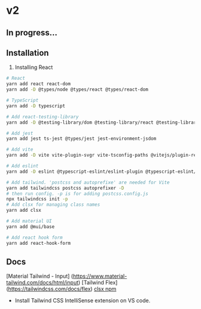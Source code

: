 # v2

## In progress...

## Installation

1. Installing React

```bash
# React
yarn add react react-dom
yarn add -D @types/node @types/react @types/react-dom

# TypeScript
yarn add -D typescript

# Add react-testing-library
yarn add -D @testing-library/dom @testing-library/react @testing-library/user-event

# Add jest
yarn add jest ts-jest @types/jest jest-environment-jsdom

# Add vite
yarn add -D vite vite-plugin-svgr vite-tsconfig-paths @vitejs/plugin-react

# Add eslint
yarn add -D eslint @typescript-eslint/eslint-plugin @typescript-eslint/parser eslint-config-airbnb eslint-config-prettier eslint-import-resolver-typescript eslint-plugin-import eslint-plugin-jest eslint-plugin-jsx-a11y eslint-plugin-prettier eslint-plugin-react eslint-plugin-react-hooks eslint-plugin-simple-import-sort prettier pretty-quick

# Add tailwind. 'postcss and autoprefixe' are needed for Vite
yarn add tailwindcss postcss autoprefixer -D
# then run config. -p is for adding postcss.config.js
npx tailwindcss init -p
# Add clsx for managing class names
yarn add clsx

# Add material UI
yarn add @mui/base

# Add react hook form
yarn add react-hook-form
```

## Docs

[Material Tailwind - Input] (https://www.material-tailwind.com/docs/html/input)
[Tailwind Flex] (https://tailwindcss.com/docs/flex)
[clsx npm](https://www.npmjs.com/package/clsx)

- Install Tailwind CSS IntelliSense extension on VS code.
